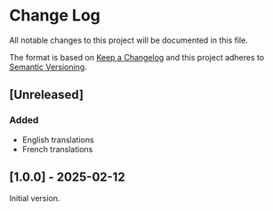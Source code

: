 # Change Log

All notable changes to this project will be documented in this file.

The format is based on [Keep a Changelog](http://keepachangelog.com/) and this project adheres
to [Semantic Versioning](http://semver.org/).

## [Unreleased]

### Added

- English translations
- French translations

## [1.0.0] - 2025-02-12

Initial version.
